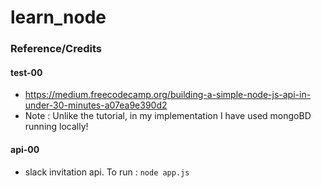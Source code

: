 # learn_node

### Reference/Credits
#### test-00
* https://medium.freecodecamp.org/building-a-simple-node-js-api-in-under-30-minutes-a07ea9e390d2
* Note : Unlike the tutorial, in my implementation I have used mongoBD running locally!

#### api-00
* slack invitation api. To run :  `node app.js`
